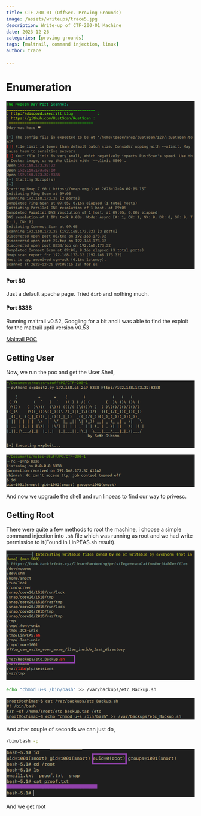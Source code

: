 ```yaml
---
title: CTF-200-01 (OffSec. Proving Grounds)
image: /assets/writeups/trace5.jpg
description: Write-up of CTF-200-01 Machine
date: 2023-12-26
categories: [proving grounds]
tags: [maltrail, command injection, linux]
author: trace

---
```


# Enumeration

![](../../assets/writeups/2023-12-26-CTF-200-01/portscan.png)

#### Port 80

Just a default apache page. Tried `dirb` and nothing much.

#### Port 8338

Running maltrail v0.52, Googling for a bit and i was able to find the exploit for the maltrail uptil version v0.53

[Maltrail POC](https://github.com/SethJGibson/Hummingbird-Maltrail-RCE-PoC/blob/main/hummingbird.py)

## Getting User

Now, we run the poc and get the User Shell,

![runningexploit.png](../../assets/writeups/2023-12-26-CTF-200-01/runningexploit.png)

![usershell.png](../../assets/writeups/2023-12-26-CTF-200-01/usershell.png)

And now we upgrade the shell and run linpeas to find our way to privesc.

## Getting Root

There were quite a few methods to root the machine, i choose a simple command injection into `.sh` file which was running as root and we had write permission to it(Found in LinPEAS.sh result).

![privescfilefound.png](../../assets/writeups/2023-12-26-CTF-200-01/privescfilefound.png)

```bash
echo "chmod u+s /bin/bash" >> /var/backups/etc_Backup.sh
```

![commandinjection.png](../../assets/writeups/2023-12-26-CTF-200-01/commandinjection.png)

And after couple of seconds we can just do,

```bash
/bin/bash -p
```

![proof.png](../../assets/writeups/2023-12-26-CTF-200-01/proof.png)

And we get root
